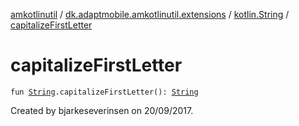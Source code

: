[amkotlinutil](../../index.md) / [dk.adaptmobile.amkotlinutil.extensions](../index.md) / [kotlin.String](index.md) / [capitalizeFirstLetter](capitalize-first-letter.md)

# capitalizeFirstLetter

`fun `[`String`](https://kotlinlang.org/api/latest/jvm/stdlib/kotlin/-string/index.html)`.capitalizeFirstLetter(): `[`String`](https://kotlinlang.org/api/latest/jvm/stdlib/kotlin/-string/index.html)

Created by bjarkeseverinsen on 20/09/2017.

